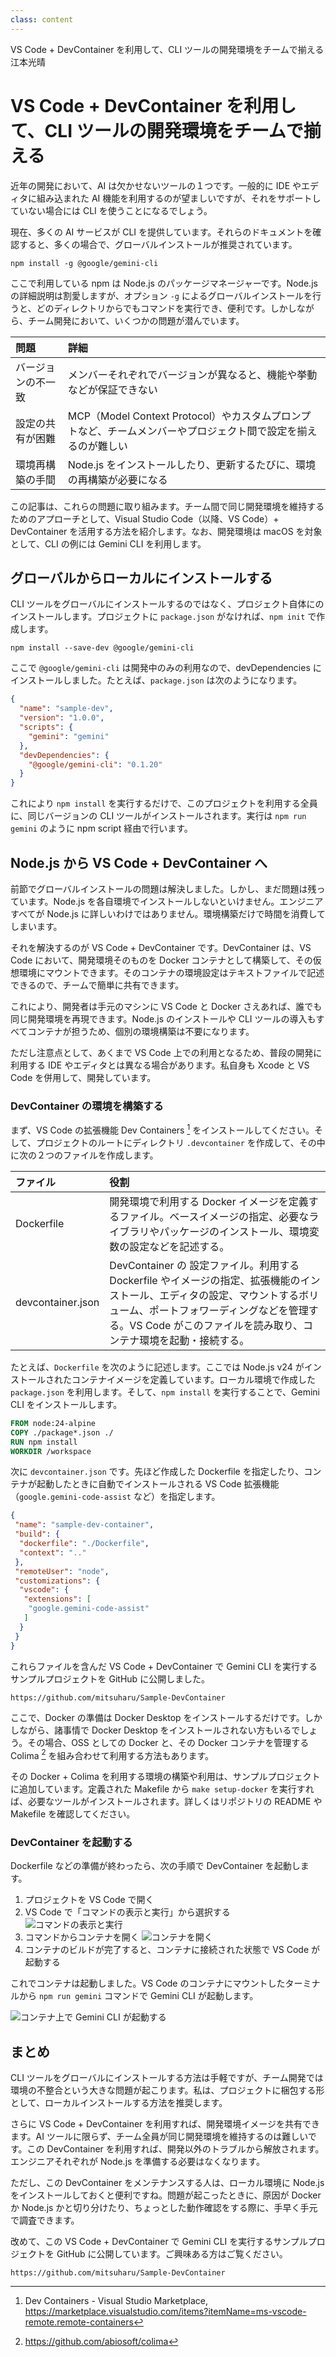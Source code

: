 ```yaml
---
class: content
---
```


<div class="doc-header">
  <div class="doc-title">VS Code + DevContainer を利用して、CLI ツールの開発環境をチームで揃える</div>
  <div class="doc-author">江本光晴</div>
</div>

# VS Code + DevContainer を利用して、CLI ツールの開発環境をチームで揃える

近年の開発において、AI は欠かせないツールの１つです。一般的に IDE やエディタに組み込まれた AI 機能を利用するのが望ましいですが、それをサポートしていない場合には CLI を使うことになるでしょう。

現在、多くの AI サービスが CLI を提供しています。それらのドキュメントを確認すると、多くの場合で、グローバルインストールが推奨されています。

```shell
npm install -g @google/gemini-cli
```

ここで利用している npm は Node.js のパッケージマネージャーです。Node.js の詳細説明は割愛しますが、オプション `-g` によるグローバルインストールを行うと、どのディレクトリからでもコマンドを実行でき、便利です。しかしながら、チーム開発において、いくつかの問題が潜んでいます。

|問題|詳細|
|:--|:--|
| <span class="no-break">バージョンの不一致</span> | メンバーそれぞれでバージョンが異なると、機能や挙動などが保証できない |
| <span class="no-break">設定の共有が困難</span> | MCP（Model Context Protocol）やカスタムプロンプトなど、チームメンバーやプロジェクト間で設定を揃えるのが難しい |
| <span class="no-break">環境再構築の手間</span> | Node.js をインストールしたり、更新するたびに、環境の再構築が必要になる |

この記事は、これらの問題に取り組みます。チーム間で同じ開発環境を維持するためのアプローチとして、Visual Studio Code（以降、VS Code）+ DevContainer を活用する方法を紹介します。なお、開発環境は macOS を対象として、CLI の例には Gemini CLI を利用します。

## グローバルからローカルにインストールする

CLI ツールをグローバルにインストールするのではなく、プロジェクト自体にのインストールします。プロジェクトに `package.json` がなければ、`npm init` で作成します。

```shell
npm install --save-dev @google/gemini-cli
```

ここで `@google/gemini-cli` は開発中のみの利用なので、devDependencies にインストールしました。たとえば、`package.json` は次のようになります。

```json
{
  "name": "sample-dev",
  "version": "1.0.0",
  "scripts": {
    "gemini": "gemini"
  },
  "devDependencies": {
    "@google/gemini-cli": "0.1.20"
  }
}
```

これにより `npm install` を実行するだけで、このプロジェクトを利用する全員に、同じバージョンの CLI ツールがインストールされます。実行は `npm run gemini` のように npm script 経由で行います。

## Node.js から VS Code + DevContainer へ

前節でグローバルインストールの問題は解決しました。しかし、まだ問題は残っています。Node.js を各自環境でインストールしないといけません。エンジニアすべてが Node.js に詳しいわけではありません。環境構築だけで時間を消費してしまいます。

それを解決するのが VS Code + DevContainer です。DevContainer は、VS Code において、開発環境そのものを Docker コンテナとして構築して、その仮想環境にマウントできます。そのコンテナの環境設定はテキストファイルで記述できるので、チームで簡単に共有できます。

これにより、開発者は手元のマシンに VS Code と Docker さえあれば、誰でも同じ開発環境を再現できます。Node.js のインストールや CLI ツールの導入もすべてコンテナが担うため、個別の環境構築は不要になります。

ただし注意点として、あくまで VS Code 上での利用となるため、普段の開発に利用する IDE やエディタとは異なる場合があります。私自身も Xcode と VS Code を併用して、開発しています。

### DevContainer の環境を構築する

まず、VS Code の拡張機能 Dev Containers [^devContainers] をインストールしてください。そして、プロジェクトのルートにディレクトリ `.devcontainer` を作成して、その中に次の２つのファイルを作成します。

[^devContainers]: Dev Containers - Visual Studio Marketplace, https://marketplace.visualstudio.com/items?itemName=ms-vscode-remote.remote-containers

| ファイル | 役割 |
| :-- | :-- |
| <span class="no-break">Dockerfile</span> | 開発環境で利用する Docker イメージを定義するファイル。ベースイメージの指定、必要なライブラリやパッケージのインストール、環境変数の設定などを記述する。|
| <span class="no-break">devcontainer.json</span> | DevContainer の 設定ファイル。利用する Dockerfile やイメージの指定、拡張機能のインストール、エディタの設定、マウントするボリューム、ポートフォワーディングなどを管理する。VS Code がこのファイルを読み取り、コンテナ環境を起動・接続する。 |

たとえば、`Dockerfile` を次のように記述します。ここでは Node.js v24 がインストールされたコンテナイメージを定義しています。ローカル環境で作成した `package.json` を利用します。そして、`npm install` を実行することで、Gemini CLI をインストールします。

```dockerfile
FROM node:24-alpine
COPY ./package*.json ./
RUN npm install
WORKDIR /workspace
```

次に `devcontainer.json` です。先ほど作成した Dockerfile を指定したり、コンテナが起動したときに自動でインストールされる VS Code 拡張機能（`google.gemini-code-assist` など）を指定します。

```json
{
 "name": "sample-dev-container",
 "build": {
  "dockerfile": "./Dockerfile",
  "context": ".."
 },
 "remoteUser": "node",
 "customizations": {
  "vscode": {
   "extensions": [
    "google.gemini-code-assist"
   ]
  }
 }
}
```

これらファイルを含んだ VS Code + DevContainer で Gemini CLI を実行するサンプルプロジェクトを GitHub に公開しました。

```url
https://github.com/mitsuharu/Sample-DevContainer
```

ここで、Docker の準備は Docker Desktop をインストールするだけです。しかしながら、諸事情で Docker Desktop をインストールされない方もいるでしょう。その場合、OSS としての Docker と、その Docker コンテナを管理する Colima [^colima] を組み合わせて利用する方法もあります。

その Docker + Colima を利用する環境の構築や利用は、サンプルプロジェクトに追加しています。定義された Makefile から `make setup-docker` を実行すれば、必要なツールがインストールされます。詳しくはリポジトリの README や Makefile を確認してください。

[^colima]: https://github.com/abiosoft/colima

### DevContainer を起動する

Dockerfile などの準備が終わったら、次の手順で DevContainer を起動します。

1. プロジェクトを VS Code で開く
1. VS Code で「コマンドの表示と実行」から選択する
  ![コマンドの表示と実行](./images_emoto/vscode_command.png)
1. コマンドからコンテナを開く
  ![コンテナを開く](./images_emoto/vscode_open_container.png)
1. コンテナのビルドが完了すると、コンテナに接続された状態で VS Code が起動する

これでコンテナは起動しました。VS Code のコンテナにマウントしたターミナルから `npm run gemini` コマンドで Gemini CLI が起動します。

![コンテナ上で Gemini CLI が起動する](./images_emoto/vscode_run_gemini.png)

## まとめ

CLI ツールをグローバルにインストールする方法は手軽ですが、チーム開発では環境の不整合という大きな問題が起こります。私は、プロジェクトに梱包する形として、ローカルインストールする方法を推奨します。

さらに VS Code + DevContainer を利用すれば、開発環境イメージを共有できます。AI ツールに限らず、チーム全員が同じ開発環境を維持するのは難しいです。この DevContainer を利用すれば、開発以外のトラブルから解放されます。エンジニアそれぞれが Node.js を準備する必要はなくなります。

ただし、この DevContainer をメンテナンスする人は、ローカル環境に Node.js をインストールしておくと便利ですね。問題が起こったときに、原因が Docker か Node.js かと切り分けたり、ちょっとした動作確認をする際に、手早く手元で調査できます。

改めて、この VS Code + DevContainer で Gemini CLI を実行するサンプルプロジェクトを GitHub に公開しています。ご興味ある方はご覧ください。

```url
https://github.com/mitsuharu/Sample-DevContainer
```
